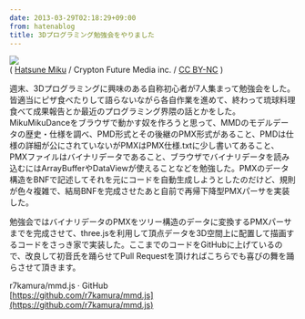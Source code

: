 ```yaml
---
date: 2013-03-29T02:18:29+09:00
from: hatenablog
title: 3Dプログラミング勉強会をやりました
---
```

![](http://dl.dropbox.com/u/5978869/image/20130329_010914.png)  
( [Hatsune Miku](http://piapro.net/en_for_creators.html#prettyPhoto) / Crypton Future Media inc. / [CC BY-NC](http://creativecommons.org/licenses/by-nc/3.0/) )

週末、3Dプログラミングに興味のある自称初心者が7人集まって勉強会をした。皆適当にピザ食べたりして語らないながら各自作業を進めて、終わって琉球料理食べて成果報告とか最近のプログラミング界隈の話とかをした。MikuMikuDanceをブラウザで動かす奴を作ろうと思って、MMDのモデルデータの歴史・仕様を調べ、PMD形式とその後継のPMX形式があること、PMDは仕様の詳細が公にされていないがPMXはPMX仕様.txtに少し書いてあること、PMXファイルはバイナリデータであること、ブラウザでバイナリデータを読み込むにはArrayBufferやDataViewが使えることなどを勉強した。PMXのデータ構造をBNFで記述してそれを元にコードを自動生成しようとしたのだけど、規則が色々複雑で、結局BNFを完成させたあと自前で再帰下降型PMXパーサを実装した。

勉強会ではバイナリデータのPMXをツリー構造のデータに変換するPMXパーサまでを完成させて、three.jsを利用して頂点データを3D空間上に配置して描画するコードをさっき家で実装した。ここまでのコードをGitHubに上げているので、改良して初音氏を踊らせてPull Requestを頂ければこちらでも喜びの舞を踊らさせて頂きます。

r7kamura/mmd.js · GitHub  
[https://github.com/r7kamura/mmd.js](https://github.com/r7kamura/mmd.js)

